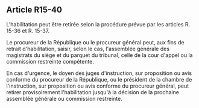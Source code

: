 Article R15-40
----
L'habilitation peut être retirée selon la procédure prévue par les articles R.
15-36 et R. 15-37.

Le procureur de la République ou le procureur général peut, aux fins de retrait
d'habilitation, saisir, selon le cas, l'assemblée générale des magistrats du
siège et du parquet du tribunal, celle de la cour d'appel ou la commission
restreinte compétente.

En cas d'urgence, le doyen des juges d'instruction, sur proposition ou avis
conforme du procureur de la République, ou le président de la chambre de
l'instruction, sur proposition ou avis conforme du procureur général, peut
retirer provisoirement l'habilitation jusqu'à la décision de la prochaine
assemblée générale ou commission restreinte.
